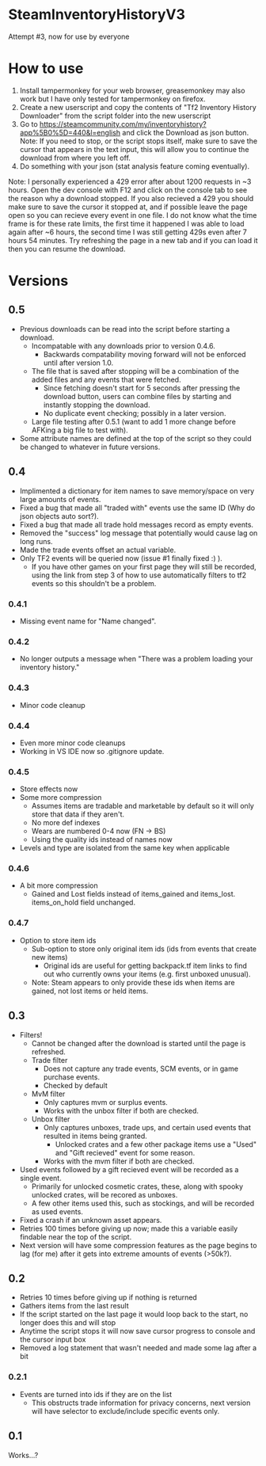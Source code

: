 # SteamInventoryHistoryV3
 Attempt #3, now for use by everyone

# How to use
 1) Install tampermonkey for your web browser, greasemonkey may also work but I have only tested for tampermonkey on firefox.
 2) Create a new userscript and copy the contents of "Tf2 Inventory History Downloader" from the script folder into the new userscript
 3) Go to https://steamcommunity.com/my/inventoryhistory?app%5B0%5D=440&l=english and click the Download as json button.
   Note: If you need to stop, or the script stops itself, make sure to save the cursor that appears in the text input, this will allow you to continue the download from where you left off.
 4) Do something with your json (stat analysis feature coming eventually).
 
 Note: I personally experienced a 429 error after about 1200 requests in ~3 hours. Open the dev console with F12 and click on the console tab to see the reason why a download stopped. If you also recieved a 429 you should make sure to save the cursor it stopped at, and if possible leave the page open so you can recieve every event in one file. I do not know what the time frame is for these rate limits, the first time it happened I was able to load again after ~6 hours, the second time I was still getting 429s even after 7 hours 54 minutes. Try refreshing the page in a new tab and if you can load it then you can resume the download.
# Versions

 ## 0.5
 * Previous downloads can be read into the script before starting a download.
   * Incompatable with any downloads prior to version 0.4.6.
     * Backwards compatability moving forward will not be enforced until after version 1.0.
   * The file that is saved after stopping will be a combination of the added files and any events that were fetched.
     * Since fetching doesn't start for 5 seconds after pressing the download button, users can combine files by starting and instantly stopping the download.
     * No duplicate event checking; possibly in a later version.
   * Large file testing after 0.5.1 (want to add 1 more change before AFKing a big file to test with).
 * Some attribute names are defined at the top of the script so they could be changed to whatever in future versions.

 ## 0.4
 * Implimented a dictionary for item names to save memory/space on very large amounts of events.
 * Fixed a bug that made all "traded with" events use the same ID (Why do json objects auto sort?).
 * Fixed a bug that made all trade hold messages record as empty events.
 * Removed the "success" log message that potentially would cause lag on long runs.
 * Made the trade events offset an actual variable.
 * Only TF2 events will be queried now (issue #1 finally fixed :) ).
   * If you have other games on your first page they will still be recorded, using the link from step 3 of how to use automatically filters to tf2 events so this shouldn't be a problem.

 ### 0.4.1
 * Missing event name for "Name changed".

 ### 0.4.2
 * No longer outputs a message when "There was a problem loading your inventory history."

 ### 0.4.3
 * Minor code cleanup

 ### 0.4.4
 * Even more minor code cleanups
 * Working in VS IDE now so .gitignore update.

 ### 0.4.5
 * Store effects now
 * Some more compression
   * Assumes items are tradable and marketable by default so it will only store that data if they aren't.
   * No more def indexes
   * Wears are numbered 0-4 now (FN -> BS)
   * Using the quality ids instead of names now
 * Levels and type are isolated from the same key when applicable

 ### 0.4.6
 * A bit more compression
   * Gained and Lost fields instead of items_gained and items_lost. items_on_hold field unchanged.

 ### 0.4.7
 * Option to store item ids
   * Sub-option to store only original item ids (ids from events that create new items)
     * Original ids are useful for getting backpack.tf item links to find out who currently owns your items (e.g. first unboxed unusual).
   * Note: Steam appears to only provide these ids when items are gained, not lost items or held items.

 ## 0.3
 * Filters!
   * Cannot be changed after the download is started until the page is refreshed.
   * Trade filter
     * Does not capture any trade events, SCM events, or in game purchase events.
     * Checked by default
   * MvM filter
     * Only captures mvm or surplus events. 
     * Works with the unbox filter if both are checked.
   * Unbox filter
     * Only captures unboxes, trade ups, and certain used events that resulted in items being granted.
       * Unlocked crates and a few other package items use a "Used" and "Gift recieved" event for some reason.
     * Works with the mvm filter if both are checked.
 * Used events followed by a gift recieved event will be recorded as a single event.
   * Primarily for unlocked cosmetic crates, these, along with spooky unlocked crates, will be recored as unboxes.
   * A few other items used this, such as stockings, and will be recorded as used events.
 * Fixed a crash if an unknown asset appears.
 * Retries 100 times before giving up now; made this a variable easily findable near the top of the script.
 * Next version will have some compression features as the page begins to lag (for me) after it gets into extreme amounts of events (>50k?).

 ## 0.2
 * Retries 10 times before giving up if nothing is returned
 * Gathers items from the last result
 * If the script started on the last page it would loop back to the start, no longer does this and will stop
 * Anytime the script stops it will now save cursor progress to console and the cursor input box
 * Removed a log statement that wasn't needed and made some lag after a bit
 ### 0.2.1
 * Events are turned into ids if they are on the list
   * This obstructs trade information for privacy concerns, next version will have selector to exclude/include specific events only.

 ## 0.1
 Works...?
